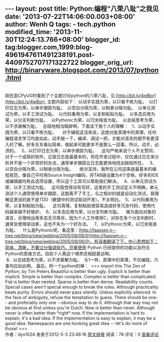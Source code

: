 --- layout: post title: Python:编程“八荣八耻”之我见 date:
'2013-07-22T14:06:00.003+08:00' author: Wenh Q tags: - tech.python
modified\_time: '2013-11-30T12:24:13.766+08:00' blogger\_id:
tag:blogger.com,1999:blog-4961947611491238191.post-4409752707171322722
blogger\_orig\_url: http://binaryware.blogspot.com/2013/07/python.html
---
\
刚在逛CPyUG时看到了个主题讨论python的八荣八耻，见:[http://bit.ly/4jeBor](http://bit.ly/4jeBor),
主题内容如下：
以动手实践为荣，以只看不练为耻。 
以打印日志为荣，以单步跟踪为耻。 
以空白分隔为荣，以制表分隔为耻。 
以单元测试为荣，以手工测试为耻。 
以代码重用为荣，以复制粘贴为耻。 
以多态应用为荣，以分支判断为耻。 
 以Pythonic为荣，以冗余拖沓为耻。 
以总结思考为荣，以不求甚解为耻。
  总结地相当精辟啊，下面谈下我个人的理解：
  1、以动手实践为荣，以只看不练为耻。 
 
 对于编程这活来说，这绝对是真理中的真理，任何编程语言学习均是如此，动手敲一下，编译、调试一把，才能对语言的细节有更深入的了解。好多东东看似简单，做起来可能更本不是那么一回事。所以，动手，必须的。
  2、以打印日志为荣，以单步跟踪为耻。 
 
这句严格来说个人不太赞同，对于一个成熟的软件，记录日志是最基本的，但在开发过程中，仅仅通过日志来分析并不是一个非常好的办法，通常单步跟踪比日志能更快地找出缺陷所在。
  3、以空白分隔为荣，以制表分隔为耻。 
   绝对支持，我所在公司这条是最基本的编程规范，像自己平时用Source
Insight编码，将TAB链设置为4个空格，好多的IDE或编辑器均有此选项设置，所以这个工具可以帮助我们解决。 
 4、以单元测试为荣，以手工测试为耻。
 
这句我觉得没有写好，这里的手工测试定义不明确，单元测试个人通常使用单步跟踪，这脱离不了手工，与之相对的就是自动化测试，我理解这里说的是不是TDD（敏捷中的测试驱动开发）。不太明白。
 5、以代码重用为荣，以复制粘贴为耻。 
  这句真理，复制粘贴很容易造成好多冗余代码，使用代码越来越不好维护。
 6、以多态应用为荣，以分支判断为耻。 
 
做为面向对象的语言，合理地运用多态无可厚非，因为个人工作使用C，对存在多个分支判断时，通常会使用驱动表，这也不失为一个好办法。
  7、以Pythonic为荣，以冗余拖沓为耻。 
 
什么是Pythonic呢，看这里：[http://faassen.n--tree.net/blog/view/weblog/2005/08/06/0](http://faassen.n--tree.net/blog/view/weblog/2005/08/06/0)，有读者翻译了下，中心思想如下：简单、清晰，不要过分强调技巧，尽量使用
Python
已经提供的功能以及符合Python的思维方式。目前个人离这个境界还相距甚远啊。
\
 8、以总结思考为荣，以不求甚解为耻。
 与1一样，真理中的真理，不仅编程，凡事均应如此啊。
最后，附一个python的禅：
 \>\>\> import this
The Zen of Python, by Tim Peters
Beautiful is better than ugly.
Explicit is better than implicit.
Simple is better than complex.
Complex is better than complicated.
Flat is better than nested.
Sparse is better than dense.
Readability counts.
Special cases aren't special enough to break the rules.
Although practicality beats purity.
Errors should never pass silently.
Unless explicitly silenced.
In the face of ambiguity, refuse the temptation to guess.
There should be one-- and preferably only one --obvious way to do it.
Although that way may not be obvious at first unless you're Dutch.
Now is better than never.
Although never is often better than \*right\* now.
If the implementation is hard to explain, it's a bad idea.
If the implementation is easy to explain, it may be a good idea.
Namespaces are one honking great idea -- let's do more of those!
\>\>\> 
\
作者：dyx1024 发表于2012-5-3 23:48:16
[原文链接](http://blog.csdn.net/dyx1024/article/details/7533260)
阅读：78 评论：0
[查看评论](http://blog.csdn.net/dyx1024/article/details/7533260#comments)

